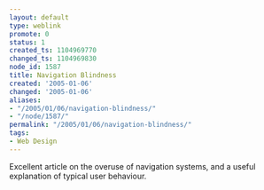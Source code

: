 ```yaml
---
layout: default
type: weblink
promote: 0
status: 1
created_ts: 1104969770
changed_ts: 1104969830
node_id: 1587
title: Navigation Blindness
created: '2005-01-06'
changed: '2005-01-06'
aliases:
- "/2005/01/06/navigation-blindness/"
- "/node/1587/"
permalink: "/2005/01/06/navigation-blindness/"
tags:
- Web Design
---
```

Excellent article on the overuse of navigation systems, and a useful explanation of typical user behaviour.
